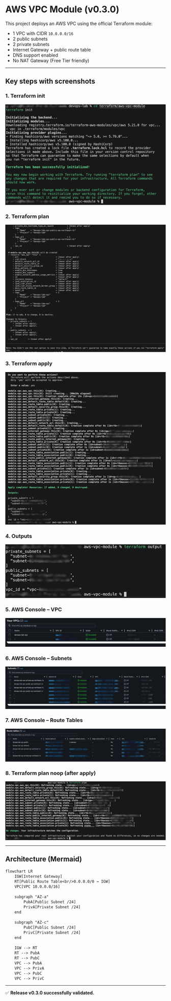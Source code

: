 # AWS VPC Module (v0.3.0)

This project deploys an AWS VPC using the official Terraform module:

- 1 VPC with CIDR `10.0.0.0/16`
- 2 public subnets
- 2 private subnets
- Internet Gateway + public route table
- DNS support enabled
- No NAT Gateway (Free Tier friendly)

---

## Key steps with screenshots

### 1. Terraform init
![Terraform Init](../../docs/releases/v0.3.0/screenshots/01_tf_init.png)

### 2. Terraform plan
![Terraform Plan](../../docs/releases/v0.3.0/screenshots/02_tf_plan.png)

### 3. Terraform apply
![Terraform Apply](../../docs/releases/v0.3.0/screenshots/03_tf_apply.png)

### 4. Outputs
![Terraform Output](../../docs/releases/v0.3.0/screenshots/04_tf_output.png)

### 5. AWS Console – VPC
![AWS VPC](../../docs/releases/v0.3.0/screenshots/05_vpc.png)

### 6. AWS Console – Subnets
![AWS Subnets](../../docs/releases/v0.3.0/screenshots/06_subnets.png)

### 7. AWS Console – Route Tables
![AWS Route Tables](../../docs/releases/v0.3.0/screenshots/07_routes.png)

### 8. Terraform plan noop (after apply)
![Terraform Plan Noop](../../docs/releases/v0.3.0/screenshots/08_tf_plan_noop.png)

---

## Architecture (Mermaid)

```mermaid
flowchart LR
    IGW[Internet Gateway]
    RT[Public Route Table<br/>0.0.0.0/0 → IGW]
    VPC[VPC 10.0.0.0/16]

    subgraph "AZ-a"
        PubA[Public Subnet /24]
        PrivA[Private Subnet /24]
    end

    subgraph "AZ-c"
        PubC[Public Subnet /24]
        PrivC[Private Subnet /24]
    end

    IGW --> RT
    RT --> PubA
    RT --> PubC
    VPC --> PubA
    VPC --> PrivA
    VPC --> PubC
    VPC --> PrivC
```

---

✅ **Release v0.3.0 successfully validated.**
